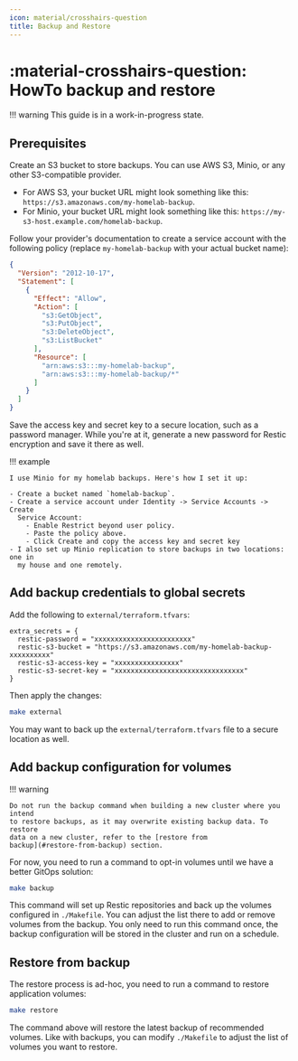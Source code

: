 ```yaml
---
icon: material/crosshairs-question
title: Backup and Restore
---
```


# :material-crosshairs-question: HowTo backup and restore

!!! warning
    This guide is in a work-in-progress state.

## Prerequisites

Create an S3 bucket to store backups. You can use AWS S3, Minio, or
any other S3-compatible provider.

- For AWS S3, your bucket URL might look something like this:
  `https://s3.amazonaws.com/my-homelab-backup`.
- For Minio, your bucket URL might look something like this:
  `https://my-s3-host.example.com/homelab-backup`.

Follow your provider's documentation to create a service account with the
following policy (replace `my-homelab-backup` with your actual bucket name):

```json
{
  "Version": "2012-10-17",
  "Statement": [
    {
      "Effect": "Allow",
      "Action": [
        "s3:GetObject",
        "s3:PutObject",
        "s3:DeleteObject",
        "s3:ListBucket"
      ],
      "Resource": [
        "arn:aws:s3:::my-homelab-backup",
        "arn:aws:s3:::my-homelab-backup/*"
      ]
    }
  ]
}
```

Save the access key and secret key to a secure location, such as a password
manager. While you're at it, generate a new password for Restic encryption and
save it there as well.

!!! example

    I use Minio for my homelab backups. Here's how I set it up:

    - Create a bucket named `homelab-backup`.
    - Create a service account under Identity -> Service Accounts -> Create
      Service Account:
        - Enable Restrict beyond user policy.
        - Paste the policy above.
        - Click Create and copy the access key and secret key
    - I also set up Minio replication to store backups in two locations: one in
      my house and one remotely.

## Add backup credentials to global secrets

Add the following to `external/terraform.tfvars`:

```hcl
extra_secrets = {
  restic-password = "xxxxxxxxxxxxxxxxxxxxxxxx"
  restic-s3-bucket = "https://s3.amazonaws.com/my-homelab-backup-xxxxxxxxxx"
  restic-s3-access-key = "xxxxxxxxxxxxxxxx"
  restic-s3-secret-key = "xxxxxxxxxxxxxxxxxxxxxxxxxxxxxxxx"
}
```

Then apply the changes:

```sh
make external
```

You may want to back up the `external/terraform.tfvars` file to a secure location as well.

## Add backup configuration for volumes

!!! warning

    Do not run the backup command when building a new cluster where you intend
    to restore backups, as it may overwrite existing backup data. To restore
    data on a new cluster, refer to the [restore from
    backup](#restore-from-backup) section.

For now, you need to run a command to opt-in volumes until we have a better
GitOps solution:

```sh
make backup
```

This command will set up Restic repositories and back up the volumes configured
in `./Makefile`. You can adjust the list there to add or remove volumes from the
backup. You only need to run this command once, the backup configuration will
be stored in the cluster and run on a schedule.

## Restore from backup

The restore process is ad-hoc, you need to run a command to restore application volumes:

```sh
make restore
```

The command above will restore the latest backup of recommended volumes. Like
with backups, you can modify `./Makefile` to adjust the list of volumes you
want to restore.
